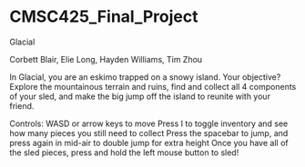 # CMSC425_Final_Project
Glacial

Corbett Blair, Elie Long, Hayden Williams, Tim Zhou

In Glacial, you are an eskimo trapped on a snowy island. Your objective? Explore the mountainous terrain and ruins, find and collect all 4 components of your sled, and make the big jump off the island to reunite with your friend. 

Controls:
WASD or arrow keys to move
Press I to toggle inventory and see how many pieces you still need to collect
Press the spacebar to jump, and press again in mid-air to double jump for extra height
Once you have all of the sled pieces, press and hold the left mouse button to sled!
